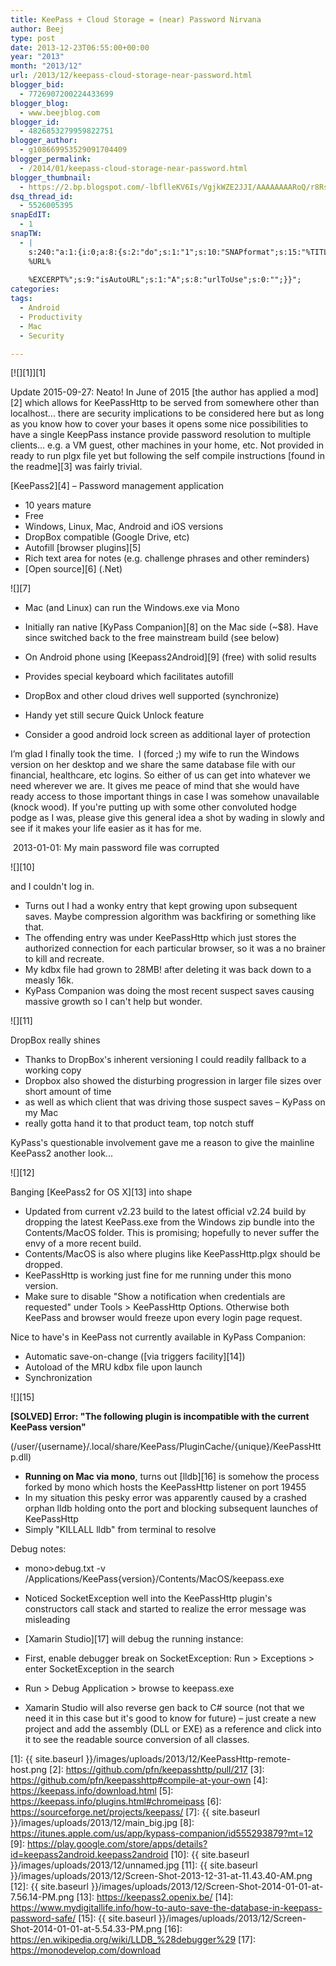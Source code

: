 ```yaml
---
title: KeePass + Cloud Storage = (near) Password Nirvana
author: Beej
type: post
date: 2013-12-23T06:55:00+00:00
year: "2013"
month: "2013/12"
url: /2013/12/keepass-cloud-storage-near-password.html
blogger_bid:
  - 7726907200224433699
blogger_blog:
  - www.beejblog.com
blogger_id:
  - 4826853279959822751
blogger_author:
  - g108669953529091704409
blogger_permalink:
  - /2014/01/keepass-cloud-storage-near-password.html
blogger_thumbnail:
  - https://2.bp.blogspot.com/-lbflleKV6Is/VgjkWZE2JJI/AAAAAAAARoQ/r8RsIzK3duM/s1600/KeePassHttp-remote-host.png
dsq_thread_id:
  - 5526005395
snapEdIT:
  - 1
snapTW:
  - |
    s:240:"a:1:{i:0;a:8:{s:2:"do";s:1:"1";s:10:"SNAPformat";s:15:"%TITLE% - %URL%";s:8:"attchImg";s:1:"1";s:9:"isAutoImg";s:1:"A";s:8:"imgToUse";s:0:"";s:9:"msgFormat";s:27:"%TITLE%
    %URL%
    
    %EXCERPT%";s:9:"isAutoURL";s:1:"A";s:8:"urlToUse";s:0:"";}}";
categories:
tags:
  - Android
  - Productivity
  - Mac
  - Security

---
```

[![][1]][1]

Update 2015-09-27: Neato! In June of 2015 [the author has applied a mod][2] which allows for KeePassHttp to be served from somewhere other than localhost... there are security implications to be considered here but as long as you know how to cover your bases it opens some nice possibilities to have a single KeepPass instance provide password resolution to multiple clients... e.g. a VM guest, other machines in your home, etc. Not provided in ready to run plgx file yet but following the self compile instructions [found in the readme][3] was fairly trivial.

[KeePass2][4] &#8211; Password management application

  * 10 years mature
  * Free
  * Windows, Linux, Mac, Android and iOS versions
  * DropBox compatible (Google Drive, etc)
  * Autofill [browser plugins][5]
  * Rich text area for notes (e.g. challenge phrases and other reminders)
  * [Open source][6] (.Net)

![][7]

  * Mac (and Linux) can run the Windows.exe via Mono
  * Initially ran native [KyPass Companion][8] on the Mac side (~$8). Have since switched back to the free mainstream build (see below)</p> 
  * On Android phone using [Keepass2Android][9] (free) with solid results

  * Provides special keyboard which facilitates autofill

  * DropBox and other cloud drives well supported (synchronize)
  * Handy yet still secure Quick Unlock feature
  * Consider a good android lock screen as additional layer of protection

I’m glad I finally took the time.&nbsp; I (forced ;) my wife to run the Windows version on her desktop and we share the same database file with our financial, healthcare, etc logins. So either of us can get into whatever we need wherever we are. It gives me peace of mind that she would have ready access to those important things in case I was somehow unavailable (knock wood). If you're putting up with some other convoluted hodge podge as I was, please give this general idea a shot by wading in slowly and see if it makes your life easier as it has for me.

&nbsp;2013-01-01: My main password file was corrupted

![][10]

and I couldn't log in.

  * Turns out I had a wonky entry that kept growing upon subsequent saves. Maybe compression algorithm was backfiring or something like that.
  * The offending entry was under KeePassHttp which just stores the authorized connection for each particular browser, so it was a no brainer to kill and recreate.
  * My kdbx file had grown to 28MB! after deleting it was back down to a measly 16k.
  * KyPass Companion was doing the most recent suspect saves causing massive growth so I can't help but wonder.

![][11]

DropBox really shines

  * Thanks to DropBox's inherent versioning I could readily fallback to a working copy
  * Dropbox also showed the disturbing progression in larger file sizes over short amount of time
  * as well as which client that was driving those suspect saves &#8211; KyPass on my Mac
  * really gotta hand it to that product team, top notch stuff

KyPass's questionable involvement gave me a reason to give the mainline KeePass2 another look...

![][12]

Banging [KeePass2 for OS X][13] into shape

  * Updated from current v2.23 build to the latest official v2.24 build by dropping the latest KeePass.exe from the Windows zip bundle into the Contents/MacOS folder. This is promising; hopefully to never suffer the envy of a more recent build.
  * Contents/MacOS is also where plugins like KeePassHttp.plgx should be dropped.
  * KeePassHttp is working just fine for me running under this mono version.
  * Make sure to disable "Show a notification when credentials are requested" under Tools > KeePassHttp Options. Otherwise both KeePass and browser would freeze upon every login page request.

Nice to have's in KeePass not currently available in KyPass Companion:

  * Automatic save-on-change ([via triggers facility][14])
  * Autoload of the MRU kdbx file upon launch
  * Synchronization

![][15]

**[SOLVED] Error: "The following plugin is incompatible with the current KeePass version"**
  
(/user/{username}/.local/share/KeePass/PluginCache/{unique}/KeePassHttp.dll)

  * **Running on Mac via mono**, turns out [lldb][16] is somehow the process forked by mono which hosts the KeePassHttp listener on port 19455
  * In my situation this pesky error was apparently caused by a crashed orphan lldb holding onto the port and blocking subsequent launches of KeePassHttp
  * Simply "KILLALL lldb" from terminal to resolve

Debug notes:

  * mono>debug.txt -v /Applications/KeePass{version}/Contents/MacOS/keepass.exe
  * Noticed SocketException well into the KeePassHttp plugin's constructors call stack and started to realize the error message was misleading
  * [Xamarin Studio][17] will debug the running instance:
  * First, enable debugger break on SocketException: Run > Exceptions > enter SocketException in the search
  * Run > Debug Application > browse to keepass.exe

  * Xamarin Studio will also reverse gen back to C# source (not that we need it in this case but it's good to know for future) &#8211; just create a new project and add the assembly (DLL or EXE) as a reference and click into it to see the readable source conversion of all classes.

 [1]: {{ site.baseurl }}/images/uploads/2013/12/KeePassHttp-remote-host.png
 [2]: https://github.com/pfn/keepasshttp/pull/217
 [3]: https://github.com/pfn/keepasshttp#compile-at-your-own
 [4]: https://keepass.info/download.html
 [5]: https://keepass.info/plugins.html#chromeipass
 [6]: https://sourceforge.net/projects/keepass/
 [7]: {{ site.baseurl }}/images/uploads/2013/12/main_big.jpg
 [8]: https://itunes.apple.com/us/app/kypass-companion/id555293879?mt=12
 [9]: https://play.google.com/store/apps/details?id=keepass2android.keepass2android
 [10]: {{ site.baseurl }}/images/uploads/2013/12/unnamed.jpg
 [11]: {{ site.baseurl }}/images/uploads/2013/12/Screen-Shot-2013-12-31-at-11.43.40-AM.png
 [12]: {{ site.baseurl }}/images/uploads/2013/12/Screen-Shot-2014-01-01-at-7.56.14-PM.png
 [13]: https://keepass2.openix.be/
 [14]: https://www.mydigitallife.info/how-to-auto-save-the-database-in-keepass-password-safe/
 [15]: {{ site.baseurl }}/images/uploads/2013/12/Screen-Shot-2014-01-01-at-5.54.33-PM.png
 [16]: https://en.wikipedia.org/wiki/LLDB_%28debugger%29
 [17]: https://monodevelop.com/download